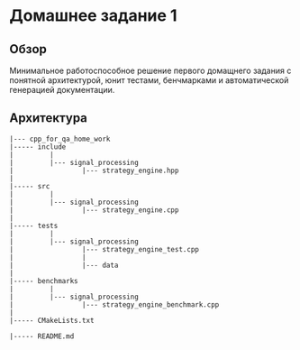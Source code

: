 # Домашнее задание 1

## Обзор

Минимальное работоспособное решение первого домащнего задания с понятной архитектурой, юнит тестами, бенчмарками и автоматической генерацией документации.

## Архитектура
```
|--- cpp_for_qa_home_work
|----- include
|         |
|         |--- signal_processing
|                 |--- strategy_engine.hpp
|
|----- src
|         |
|         |--- signal_processing
|                 |--- strategy_engine.cpp
|
|----- tests
|         |
|         |--- signal_processing
|                 |--- strategy_engine_test.cpp
|                 |
|                 |--- data
|
|----- benchmarks
|         |
|         |--- signal_processing
|                 |--- strategy_engine_benchmark.cpp
|
|----- CMakeLists.txt

|----- README.md

```
### 